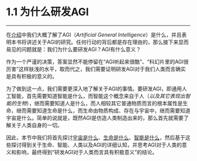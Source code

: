 # 1.1 为什么研发AGI

---

在[介绍](/README.md)中我们大概了解了AGI（_Artificial General Intelligence_）是什么，并且表明本书将讲述关于AGI的研究。任何行动的背后都是存在理由的，那么接下来显而易见的问题就是：我们为什么要研发AGI？AGI有什么意义？

作为一个严谨的决策，答案显然不能停留在“AGI听起来很酷”、“科幻片里的AGI很厉害”这样肤浅的水平，取而代之，我们需要证明研发AGI对于我们人类而言确实是具有积极的意义的。

为了做到这一点，我们需要更深入地了解关于AGI的事情。要研发AGI，即通用人工智能，首先需要知道智能是什么，而智能这个概念来自于人（_以及其它表现出智能的生物_），继而需要知道人是什么，而人相较其它普通物质而言的根本属性是生命，继而需要知道生命是什么，而生命由物质构成、存在与宇宙中，继而需要知道宇宙是什么。简单的说就是，既然AGI是仿造人类制造出来的，那么首先就需要了解关于人类自身的一切。

因此，本节中我们将首先探讨[宇宙是什么](/agigai-lun/wei-shi-yao-yan-fa-agi/yu-zhou-shi-shi-yao.md)、[生命是什么](/agigai-lun/wei-shi-yao-yan-fa-agi/shi-yao-shi-sheng-ming.md)、[智能是什么](/agigai-lun/wei-shi-yao-yan-fa-agi/zhi-neng-shi-shi-yao.md)，然后基于这些探讨得到关于生命、智能、人类以及AGI的详细认知，并思考AGI对于人类的意义和影响，最终得到“研发AGI对于人类而言具有积极意义”的结论。


